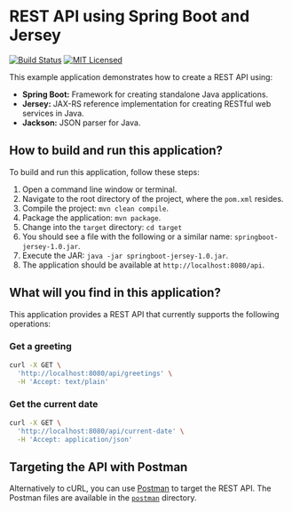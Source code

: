 # REST API using Spring Boot and Jersey

[![Build Status](https://travis-ci.org/cassiomolin/jersey-springboot.svg?branch=master)](https://travis-ci.org/cassiomolin/jersey-springboot)
[![MIT Licensed](https://img.shields.io/badge/license-MIT-blue.svg)](https://raw.githubusercontent.com/cassiomolin/jersey-springboot/master/LICENSE.txt)

This example application demonstrates how to create a REST API using:

 - **Spring Boot:** Framework for creating standalone Java applications.
 - **Jersey:** JAX-RS reference implementation for creating RESTful web services in Java.
 - **Jackson:** JSON parser for Java.

## How to build and run this application?

To build and run this application, follow these steps:

1. Open a command line window or terminal.
1. Navigate to the root directory of the project, where the `pom.xml` resides.
1. Compile the project: `mvn clean compile`.
1. Package the application: `mvn package`.
1. Change into the `target` directory: `cd target`
1. You should see a file with the following or a similar name: `springboot-jersey-1.0.jar`.
1. Execute the JAR: `java -jar springboot-jersey-1.0.jar`.
1. The application should be available at `http://localhost:8080/api`.

## What will you find in this application?

This application provides a REST API that currently supports the following operations:


### Get a greeting

```bash
curl -X GET \
  'http://localhost:8080/api/greetings' \
  -H 'Accept: text/plain'
```

### Get the current date

```bash
curl -X GET \
  'http://localhost:8080/api/current-date' \
  -H 'Accept: application/json'
```

## Targeting the API with Postman

Alternatively to cURL, you can use [Postman][] to target the REST API. The Postman files are available in the [`postman`](src/main/postman) directory.


[Postman]: https://www.getpostman.com/
